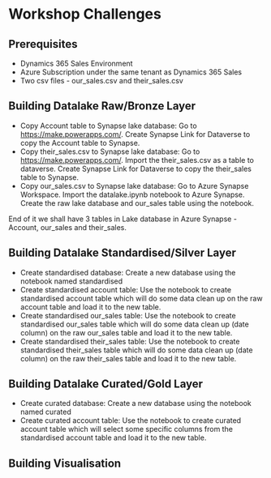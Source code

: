 # Workshop Challenges

## Prerequisites
- Dynamics 365 Sales Environment
- Azure Subscription under the same tenant as Dynamics 365 Sales 
- Two csv files - our_sales.csv and their_sales.csv

## Building Datalake Raw/Bronze Layer
- Copy Account table to Synapse lake database: Go to https://make.powerapps.com/. Create Synapse Link for Dataverse to copy the Account table to Synapse. 
- Copy their_sales.csv to Synapse lake database: Go to https://make.powerapps.com/. Import the their_sales.csv as a table to dataverse. Create Synapse Link for Dataverse to copy the their_sales table to Synapse.
- Copy our_sales.csv to Synapse lake database: Go to Azure Synapse Workspace. Import the datalake.ipynb notebook to Azure Synapse. Create the raw lake database and our_sales table using the notebook.

End of it we shall have 3 tables in Lake database in Azure Synapse - Account, our_sales and their_sales.

## Building Datalake Standardised/Silver Layer
- Create standardised database: Create a new database using the notebook named standardised
- Create standardised account table: Use the notebook to create standardised account table which will do some data clean up on the raw account table and load it to the new table.
- Create standardised our_sales table: Use the notebook to create standardised our_sales table which will do some data clean up (date column) on the raw our_sales table and load it to the new table.
- Create standardised their_sales table: Use the notebook to create standardised their_sales table which will do some data clean up (date column) on the raw their_sales table and load it to the new table.

## Building Datalake Curated/Gold Layer
- Create curated database: Create a new database using the notebook named curated
- Create curated account table: Use the notebook to create curated account table which will select some specific columns from the standardised account table and load it to the new table.

## Building Visualisation
